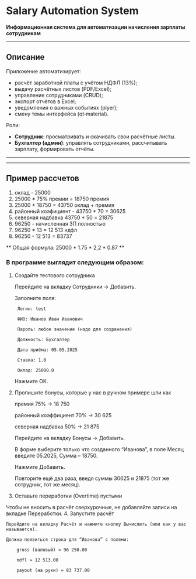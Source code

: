 <!-- README.md -->

# Salary Automation System

**Информационная система для автоматизации начисления зарплаты сотрудникам**

---

## Описание

Приложение автоматизирует:
- расчёт заработной платы с учётом НДФЛ (13%);
- выдачу расчётных листов (PDF/Excel);
- управление сотрудниками (CRUD);
- экспорт отчётов в Excel;
- уведомления о важных событиях (plyer);
- смену темы интерфейса (qt‑material).

Роли:
- **Сотрудник**: просматривать и скачивать свои расчётные листы.
- **Бухгалтер (админ)**: управлять сотрудниками, рассчитывать зарплату, формировать отчёты.

---

---

## Пример рассчетов

1. оклад - 25000
2. 25000 * 75% премии = 18750 премия
3. 25000 + 18750 = 43750 оклад + премия
4. районный коэфициент - 43750 * 70 = 30625 
5. северная надбавка 43750 * 50 = 21875
6. 96250 - начисленная ЗП полностью
7. 96250 * 13 = 12 513 ндфл
8. 96250 - 12 513 = 83737

** Общая формула: 25000 * 1.75 * 2,2 * 0.87 **


### В программе выглядит следующим образом:
1. Создайте тестового сотрудника

    Перейдите на вкладку Сотрудники → Добавить.

    Заполните поля:

        Логин: test

        ФИО: Иванов Иван Иванович

        Пароль: любое значение (надо для сохранения)

        Должность: Бухгалтер

        Дата приёма: 05.05.2025

        Ставка: 1.0

        Оклад: 25000.0

    Нажмите OK.

2. Пропишите бонусы, которые у нас в ручном примере шли как

    премия 75% → 18 750

    районный коэффициент 70% → 30 625

    северная надбавка 50% → 21 875

    Перейдите на вкладку Бонусы → Добавить.

    В форме выберите только что созданного “Иванова”, в поле Месяц введите 05.2025, Сумма – 18750.

    Нажмите Добавить.

    Повторите ещё два раза, введя суммы 30625 и 21875 (тот же сотрудник, тот же месяц).

3. Оставьте переработки (Overtime) пустыми

Чтобы не вносить в расчёт сверхурочные, не добавляйте записи на вкладке Переработки.
4. Запустите расчёт

    Перейдите на вкладку Расчёт и нажмите кнопку Вычислить (или как у вас называется).

    Должна появиться строка для “Иванова” с полями:

        gross (валовый) ≈ 96 250.00

        ndfl ≈ 12 513.00

        payout (на руки) ≈ 83 737.00
